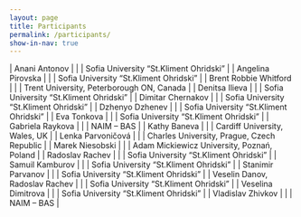 ```yaml
---
layout: page
title: Participants
permalink: /participants/
show-in-nav: true
---
```

| Anani Antonov | | | Sofia University “St.Kliment Ohridski” |
| Angelina Pirovska | | | Sofia University “St.Kliment Ohridski” |
| Brent Robbie Whitford | | | Trent University, Peterborough ON, Canada |
| Denitsa Ilieva | | | Sofia University “St.Kliment Ohridski” |
| Dimitar Chernakov | | | Sofia University “St.Kliment Ohridski” |
| Dzhenyo Dzhenev | | | Sofia University “St.Kliment Ohridski” |
| Eva Tonkova | | | Sofia University “St.Kliment Ohridski” |
| Gabriela Raykova | | | NAIM – BAS |
| Kathy Baneva | | | Cardiff University, Wales, UK |
| Lenka Parvoničová | | | Charles University, Prague, Czech Republic |
| Marek Niesobski | | | Adam Mickiewicz University, Poznań, Poland |
| Radoslav Rachev | | | Sofia University “St.Kliment Ohridski” |
| Samuil Kamburov | | | Sofia University “St.Kliment Ohridski” |
| Stanimir Parvanov | | | Sofia University “St.Kliment Ohridski” |
| Veselin Danov, Radoslav Rachev | | | Sofia University “St.Kliment Ohridski” |
| Veselina Dimitrova | | | Sofia University “St.Kliment Ohridski” |
| Vladislav Zhivkov | | | NAIM – BAS |
